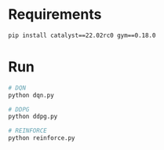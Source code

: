 # Requirements
```bash
pip install catalyst==22.02rc0 gym==0.18.0
```

# Run
```bash
# DQN
python dqn.py

# DDPG
python ddpg.py

# REINFORCE
python reinforce.py
```